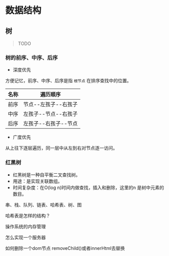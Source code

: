 # 数据结构

## 树

> TODO

### 树的前序、中序、后序

- 深度优先

方便记忆，前序、中序、后序是指 `根节点` 在排序查找中的位置。

|名称|遍历顺序           |
|----|------------------|
|前序|节点--左孩子--右孩子|
|中序|左孩子--节点--右孩子|
|后序|左孩子--右孩子--节点|

- 广度优先

从上往下逐层遍历，同一层中从左到右对节点逐一访问。

###  红黑树

- 红黑树是一种自平衡二叉查找树。
- 用途：是实现关联数组。
- 时间复杂度：在O(log n)时间内做查找，插入和删除，这里的n 是树中元素的数目。


串、栈、队列、链表、哈希表、树、图

哈希表是怎样的结构？

操作系统的内存管理

怎么实现一个服务器

如何删除一个dom节点
removeChild()或者innerHtml去替换
